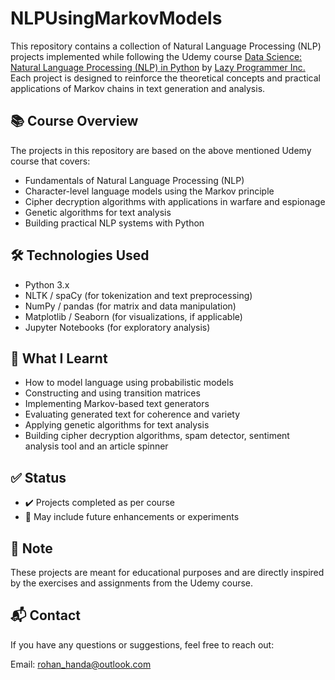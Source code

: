 # NLPUsingMarkovModels

This repository contains a collection of Natural Language Processing (NLP) projects implemented while following the Udemy course [Data Science: Natural Language Processing (NLP) in Python](https://www.udemy.com/course/data-science-natural-language-processing-in-python/) by [Lazy Programmer Inc.](https://lazyprogrammer.me) Each project is designed to reinforce the theoretical concepts and practical applications of Markov chains in text generation and analysis.

## 📚 Course Overview

The projects in this repository are based on the above mentioned Udemy course that covers:

- Fundamentals of Natural Language Processing (NLP)
- Character-level language models using the Markov principle
- Cipher decryption algorithms with applications in warfare and espionage
- Genetic algorithms for text analysis
- Building practical NLP systems with Python


## 🛠 Technologies Used

- Python 3.x
- NLTK / spaCy (for tokenization and text preprocessing)
- NumPy / pandas (for matrix and data manipulation)
- Matplotlib / Seaborn (for visualizations, if applicable)
- Jupyter Notebooks (for exploratory analysis)

## 🧠 What I Learnt

- How to model language using probabilistic models
- Constructing and using transition matrices
- Implementing Markov-based text generators
- Evaluating generated text for coherence and variety
- Applying genetic algorithms for text analysis
- Building cipher decryption algorithms, spam detector, sentiment analysis tool and an article spinner
  

## ✅ Status

- ✔️ Projects completed as per course
- 🔄 May include future enhancements or experiments

## 📌 Note

These projects are meant for educational purposes and are directly inspired by the exercises and assignments from the Udemy course.

## 📬 Contact

If you have any questions or suggestions, feel free to reach out:

Email: rohan_handa@outlook.com
